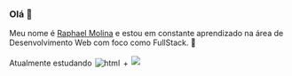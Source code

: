 ### Olá 👋
Meu nome é <a href="https://lightsd7.github.io/" target="_blank">Raphael Molina</a> e estou em constante aprendizado na área de Desenvolvimento Web com foco como FullStack. :book: <br>

Atualmente estudando <img src="https://github.com/Quadrified/Quadrified/blob/master/assets/svg/dev/frameworks/react.svg" alt="html" style=" padding: 2px"> + 
<img src="https://github.com/Quadrified/Quadrified/blob/master/assets/svg/dev/languages/csharp_dotnet.svg" lat="html" style="padding: 2px">
